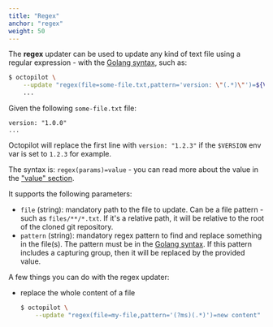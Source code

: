 ```yaml
---
title: "Regex"
anchor: "regex"
weight: 50
---
```


The **regex** updater can be used to update any kind of text file using a regular expression - with the [Golang syntax](https://golang.org/pkg/regexp/syntax/), such as:

```bash
$ octopilot \
    --update "regex(file=some-file.txt,pattern='version: \"(.*)\"')=${VERSION}" \
    ...
```

Given the following `some-file.txt` file:

```
version: "1.0.0"
...
```

Octopilot will replace the first line with `version: "1.2.3"` if the `$VERSION` env var is set to `1.2.3` for example.

The syntax is: `regex(params)=value` - you can read more about the value in the ["value" section](#value).

It supports the following parameters:

- `file` (string): mandatory path to the file to update. Can be a file pattern - such as `files/**/*.txt`. If it's a relative path, it will be relative to the root of the cloned git repository.
- `pattern` (string): mandatory regex pattern to find and replace something in the file(s). The pattern must be in the [Golang syntax](https://golang.org/pkg/regexp/syntax/). If this pattern includes a capturing group, then it will be replaced by the provided value.

A few things you can do with the regex updater:

- replace the whole content of a file
    ```bash
    $ octopilot \
        --update "regex(file=my-file,pattern='(?ms)(.*)')=new content" 
    ```
